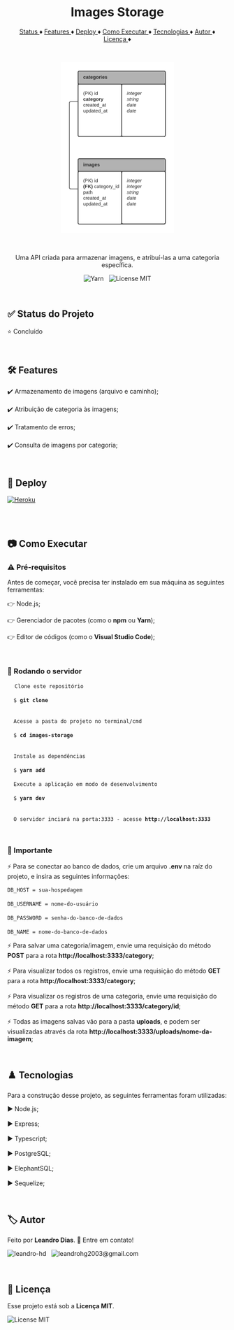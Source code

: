 <h1 align="center"> Images Storage </h1>

<p align="center">
  <a href="#status"> Status </a> ♦️ 
  <a href="#features"> Features </a> ♦️ 
  <a href="#deploy"> Deploy </a> ♦️ 
  <a href="#execute"> Como Executar </a> ♦️ 
  <a href="#tecnologys"> Tecnologias </a> ♦️ 
  <a href="#author"> Autor </a> ♦️ 
  <a href="#license"> Licença </a> ♦️ 
</p>

<br/>

<p align="center">
  <img src="https://github.com/leandro-hd/images-storage/blob/master/resources/images-storage.png" alt="Diagrama" height="390px"/>
</p>

<br/>

<p align="center"> Uma API criada para armazenar imagens, e atribuí-las a uma categoria específica. </p>

<p align="center">
  <img src="https://img.shields.io/badge/Yarn-2C8EBB?style=for-the-badge&logo=yarn&logoColor=white" alt="Yarn"/> &nbsp;
  <img src="https://img.shields.io/github/license/leandro-hd/images-storage?style=for-the-badge" alt="License MIT"/>
</p>

<br/>

<h2 id="status"> ✅ Status do Projeto </h2>

<p> ⭐ Concluído </p>

<br/>

<h2 id="features"> 🛠 Features </h2>

<p>
  ✔️ Armazenamento de imagens (arquivo e caminho); <br/><br/>
  ✔️ Atribuição de categoria às imagens; <br/><br/>
  ✔️ Tratamento de erros; <br/><br/>
  ✔️ Consulta de imagens por categoria;
</p>

<br/>

<h2 id="deploy"> 🚀 Deploy </h2>

<a href="https://images-storage.herokuapp.com/category">
  <img src="https://img.shields.io/badge/Heroku-430098?style=for-the-badge&logo=heroku&logoColor=white" alt="Heroku"/>
</a>

<br/><br/>

<h2 id="execute"> 📷 Como Executar </h2>

<h3> ⚠️ Pré-requisitos </h3>

<p> Antes de começar, você precisa ter instalado em sua máquina as seguintes ferramentas: <br/>

👉 Node.js; <br/>

👉 Gerenciador de pacotes (como o <strong>npm</strong> ou <strong>Yarn</strong>); <br/>

👉 Editor de códigos (como o <strong>Visual Studio Code</strong>); </p>

<br/>

<h3> 🏁 Rodando o servidor </h3>

<pre>
  <code>Clone este repositório <br/>
  $ <strong>git clone <https://github.com/leandro-hd/images-storage.git></strong> <br/>

  Acesse a pasta do projeto no terminal/cmd <br/>
  $ <strong>cd images-storage</strong> <br/>

  Instale as dependências <br/>
  $ <strong>yarn add</strong>

  Execute a aplicação em modo de desenvolvimento <br/>
  $ <strong>yarn dev</strong> <br/>

  O servidor inciará na porta:3333 - acesse <strong>http://localhost:3333</strong></code>
</pre>

<br/>

<h3> 🚨 Importante </h3>

<p>
  ⚡ Para se conectar ao banco de dados, crie um arquivo <strong>.env</strong> na raíz do projeto, e insira as seguintes informações: </br>
  
    DB_HOST = sua-hospedagem

    DB_USERNAME = nome-do-usuário

    DB_PASSWORD = senha-do-banco-de-dados

    DB_NAME = nome-do-banco-de-dados
    
  ⚡ Para salvar uma categoria/imagem, envie uma requisição do método <strong>POST</strong> para a rota <strong>http://localhost:3333/category</strong>; </br></br>
  ⚡ Para visualizar todos os registros, envie uma requisição do método <strong>GET</strong> para a rota <strong>http://localhost:3333/category</strong>; </br></br>
  ⚡ Para visualizar os registros de uma categoria, envie uma requisição do método <strong>GET</strong> para a rota <strong>http://localhost:3333/category/id</strong>; </br></br>
  ⚡ Todas as imagens salvas vão para a pasta <strong>uploads</strong>, e podem ser visualizadas através da rota <strong>http://localhost:3333/uploads/nome-da-imagem</strong>;
<p>

<br/>

<h2 id="tecnologys"> ♟️ Tecnologias </h2>

<p> Para a construção desse projeto, as seguintes ferramentas foram utilizadas: <br/>

▶️ Node.js; <br/><br/>
▶️ Express; <br/><br/>
▶️ Typescript; <br/><br/>
▶️ PostgreSQL; <br/><br/>
▶️ ElephantSQL; <br/><br/>
▶️ Sequelize;

</p>

<br/>

<h2 id="author"> 🏷️ Autor </h2>

<p> Feito por <strong>Leandro Dias</strong>. 🤙 Entre em contato! </p>

<p>
  <img src="https://img.shields.io/badge/-Github-000?style=for-the-badge&logo=Github&logoColor=white&link=https://github.com/leandro-hd" alt="leandro-hd"/> &nbsp;
  <img src=https://img.shields.io/badge/-Gmail-c14438?style=for-the-badge&logo=Gmail&logoColor=white&link=mailto:leandrohg2003@gmail.com" alt="leandrohg2003@gmail.com" />
</p>

<br/>

<h2 id="license"> 📝 Licença </h2>

<p> Esse projeto está sob a <strong>Licença MIT</strong>. </p>

<img src="https://img.shields.io/github/license/leandro-hd/images-storage?style=for-the-badge" alt="License MIT" />
